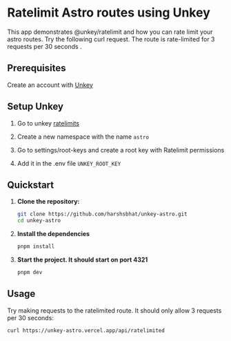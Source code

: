 # Ratelimit Astro routes using Unkey

This app demonstrates @unkey/ratelimit and how you can rate limit your astro routes. Try the following curl request. The route is rate-limited for 3 requests per 30 seconds .

## Prerequisites

Create an account with [Unkey](https://app.unkey.com/)


## Setup Unkey 

1. Go to unkey [ratelimits](https://app.unkey.com/ratelimits)

2. Create a new namespace with the name `astro`

3. Go to settings/root-keys and create a root key with Ratelimit permissions

4. Add it in the .env file `UNKEY_ROOT_KEY`

## Quickstart

1. **Clone the repository:**

   ```bash
   git clone https://github.com/harshsbhat/unkey-astro.git
   cd unkey-astro
   ```
2. **Install the dependencies**

   ```bash
   pnpm install
   ```
  
3. **Start the project. It should start on port 4321**

   ```bash
   pnpm dev
   ```

## Usage

Try making requests to the ratelimited route. It should only allow 3 requests per 30 seconds:

```bash
curl https://unkey-astro.vercel.app/api/ratelimited
```
